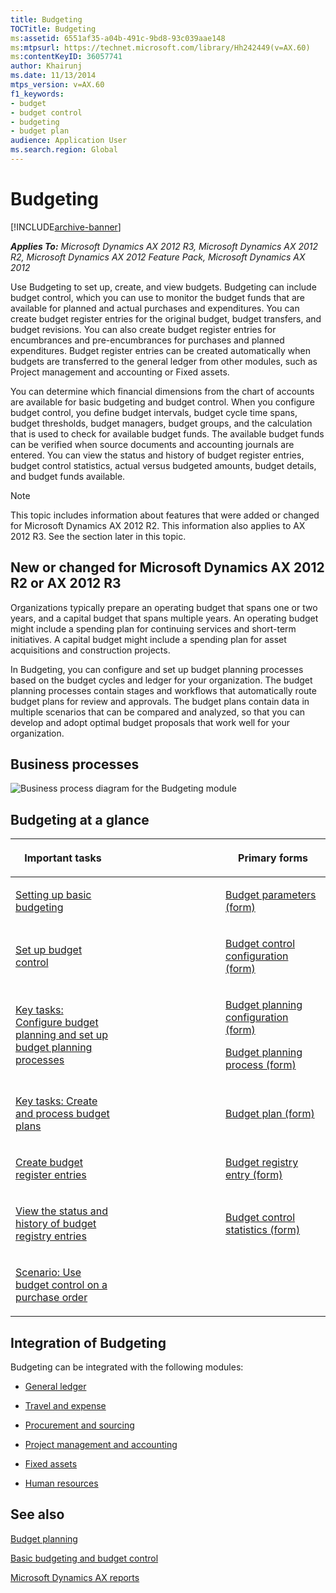 ```yaml
---
title: Budgeting
TOCTitle: Budgeting
ms:assetid: 6551af35-a04b-491c-9bd8-93c039aae148
ms:mtpsurl: https://technet.microsoft.com/library/Hh242449(v=AX.60)
ms:contentKeyID: 36057741
author: Khairunj
ms.date: 11/13/2014
mtps_version: v=AX.60
f1_keywords:
- budget
- budget control
- budgeting
- budget plan
audience: Application User
ms.search.region: Global
---
```


# Budgeting 


[!INCLUDE[archive-banner](includes/archive-banner.md)]


_**Applies To:** Microsoft Dynamics AX 2012 R3, Microsoft Dynamics AX 2012 R2, Microsoft Dynamics AX 2012 Feature Pack, Microsoft Dynamics AX 2012_






Use Budgeting to set up, create, and view budgets. Budgeting can include budget control, which you can use to monitor the budget funds that are available for planned and actual purchases and expenditures. You can create budget register entries for the original budget, budget transfers, and budget revisions. You can also create budget register entries for encumbrances and pre-encumbrances for purchases and planned expenditures. Budget register entries can be created automatically when budgets are transferred to the general ledger from other modules, such as Project management and accounting or Fixed assets.

You can determine which financial dimensions from the chart of accounts are available for basic budgeting and budget control. When you configure budget control, you define budget intervals, budget cycle time spans, budget thresholds, budget managers, budget groups, and the calculation that is used to check for available budget funds. The available budget funds can be verified when source documents and accounting journals are entered. You can view the status and history of budget register entries, budget control statistics, actual versus budgeted amounts, budget details, and budget funds available.


> [!NOTE]
> <P>This topic includes information about features that were added or changed for Microsoft Dynamics AX 2012 R2. This information also applies to AX 2012 R3. See the section later in this topic.</P>



## New or changed for Microsoft Dynamics AX 2012 R2 or AX 2012 R3

Organizations typically prepare an operating budget that spans one or two years, and a capital budget that spans multiple years. An operating budget might include a spending plan for continuing services and short-term initiatives. A capital budget might include a spending plan for asset acquisitions and construction projects.

In Budgeting, you can configure and set up budget planning processes based on the budget cycles and ledger for your organization. The budget planning processes contain stages and workflows that automatically route budget plans for review and approvals. The budget plans contain data in multiple scenarios that can be compared and analyzed, so that you can develop and adopt optimal budget proposals that work well for your organization.

## Business processes

 ![Business process diagram for the Budgeting module](images/Hh242449.BudgetingBusinessProcess(AX.60).gif "Business process diagram for the Budgeting module")

## Budgeting at a glance

<table>
<colgroup>
<col style="width: 33%" />
<col style="width: 33%" />
<col style="width: 33%" />
</colgroup>
<thead>
<tr class="header">
<th><p>Important tasks</p></th>
<th><p></p></th>
<th><p>Primary forms</p></th>
</tr>
</thead>
<tbody>
<tr class="odd">
<td><p><a href="setting-up-basic-budgeting.md">Setting up basic budgeting</a></p></td>
<td><p></p></td>
<td><p><a href="https://technet.microsoft.com/library/hh242475(v=ax.60)">Budget parameters (form)</a></p></td>
</tr>
<tr class="even">
<td><p><a href="set-up-budget-control.md">Set up budget control</a></p></td>
<td><p></p></td>
<td><p><a href="https://technet.microsoft.com/library/hh242209(v=ax.60)">Budget control configuration (form)</a></p></td>
</tr>
<tr class="odd">
<td><p><a href="key-tasks-configure-budget-planning-and-set-up-budget-planning-processes.md">Key tasks: Configure budget planning and set up budget planning processes</a></p></td>
<td><p></p></td>
<td><p><a href="https://technet.microsoft.com/library/jj677418(v=ax.60)">Budget planning configuration (form)</a></p>
<p><a href="https://technet.microsoft.com/library/jj677441(v=ax.60)">Budget planning process (form)</a></p></td>
</tr>
<tr class="even">
<td><p><a href="key-tasks-create-and-process-budget-plans.md">Key tasks: Create and process budget plans</a></p></td>
<td><p></p></td>
<td><p><a href="https://technet.microsoft.com/library/jj677376(v=ax.60)">Budget plan (form)</a></p></td>
</tr>
<tr class="odd">
<td><p><a href="create-budget-register-entries.md">Create budget register entries</a></p></td>
<td><p></p></td>
<td><p><a href="https://technet.microsoft.com/library/hh227354(v=ax.60)">Budget registry entry (form)</a></p></td>
</tr>
<tr class="even">
<td><p><a href="view-the-status-and-history-of-budget-registry-entries.md">View the status and history of budget registry entries</a></p></td>
<td><p></p></td>
<td><p><a href="https://technet.microsoft.com/library/hh242457(v=ax.60)">Budget control statistics (form)</a></p></td>
</tr>
<tr class="odd">
<td><p><a href="scenario-use-budget-control-on-a-purchase-order.md">Scenario: Use budget control on a purchase order</a></p></td>
<td><p></p></td>
<td><p></p></td>
</tr>
</tbody>
</table>


## Integration of Budgeting

Budgeting can be integrated with the following modules:

  - [General ledger](general-ledger.md)

  - [Travel and expense](travel-and-expense.md)

  - [Procurement and sourcing](procurement-and-sourcing.md)

  - [Project management and accounting](project-management-and-accounting.md)

  - [Fixed assets](fixed-assets.md)

  - [Human resources](human-resources.md)

## See also

[Budget planning](budget-planning.md)

[Basic budgeting and budget control](basic-budgeting-and-budget-control.md)

[Microsoft Dynamics AX reports](microsoft-dynamics-ax-reports.md)

  


